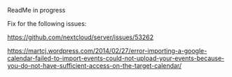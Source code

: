 ReadMe in progress

Fix for the following issues:

https://github.com/nextcloud/server/issues/53262

https://martcj.wordpress.com/2014/02/27/error-importing-a-google-calendar-failed-to-import-events-could-not-upload-your-events-because-you-do-not-have-sufficient-access-on-the-target-calendar/
